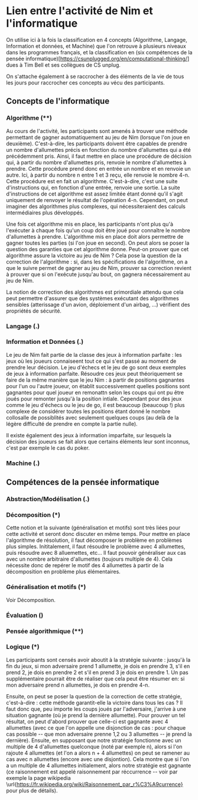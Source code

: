 # Lien entre l'activité de Nim et l'informatique

On utilise ici à la fois la classification en 4 concepts (Algorithme,
Langage, Information et données, et Machine) que l'on retrouve à
plusieurs niveaux dans les programmes français, et la classification
en (six compétences de la pensée informatique)[https://csunplugged.org/en/computational-thinking/]
dues à Tim Bell et ses collègues de CS unplug.

On s'attache également à se raccrocher à des éléments de la vie de
tous les jours pour raccrocher ces concepts au vécu des participants.

## Concepts de l'informatique

### Algorithme (\*\*)
Au cours de l'activité, les participants sont amenés à trouver une méthode permettant de gagner automatiquement au jeu de Nim (lorsque l'on joue en deuxième). C'est-à-dire, les participants doivent être capables de prendre un nombre d'allumettes précis en fonction du nombre d'allumettes qui a été précédemment pris. Ainsi, il faut mettre en place une procédure de décision qui, à partir du nombre d'allumettes pris, renvoie le nombre d'allumettes à prendre. Cette procédure prend donc en entrée un nombre et en renvoie un autre. Ici, à partir du nombre n entre 1 et 3 reçu, elle renvoie le nombre 4-n. Cette procédure est en fait un algorithme. C'est-à-dire, c'est une suite d'instructions qui, en fonction d'une entrée, renvoie une sortie. La suite d'instructions de cet algorithme est assez limitée étant donné qu'il s'agit uniquement de renvoyer le résultat de l'opération 4-n. Cependant, on peut imaginer des algorithmes plus complexes, qui nécessiteraient des calculs intermédiaires plus développés. 

Une fois cet algorithme mis en place, les participants n'ont plus qu'à l'exécuter à chaque fois qu'un coup doit être joué pour connaître le nombre d'allumettes à prendre. L'algorithme mis en place doit alors permettre de gagner toutes les parties (si l'on joue en second). On peut alors se poser la question des garanties que cet algorithme donne. Peut-on prouver que cet algorithme assure la victoire au jeu de Nim ? Cela pose la question de la correction de l'algorithme : si, dans les spécifications de l'algorithme, on a que le suivre permet de gagner au jeu de Nim, prouver sa correction revient à prouver que si on l'exécute jusqu'au bout, on gagnera nécessairement au jeu de Nim.

La notion de correction des algorithmes est primordiale attendu que cela peut permettre d'assurer que des systèmes exécutant des algorithmes sensibles (atterissage d'un avion, déploiement d'un airbag, ...) vérifient des propriétés de sécurité.

### Langage (.)

### Information et Données (.)
Le jeu de Nim fait partie de la classe des jeux à information parfaite : les jeux où les joueurs connaiseent tout ce qui s'est passé au moment de prendre leur décision. Le jeu d'échecs et le jeu de go sont deux exemples de jeux à information parfaite. Résoudre ces jeux peut théoriquement se faire de la même manière que le jeu Nim : à partir de positions gagnantes pour l'un ou l'autre joueur, on établit successivement quelles positions sont gagnantes pour quel joueur en remonattn selon les coups qui ont pu être joués pour remonter jusqu'à la position intiale. Cependant pour des jeux comme le jeu d'échecs ou le jeu de go, il est beaucoup (beaucoup !) plus complexe de considérer toutes les positions étant donné le nombre collosalle de possiblités avec seulement quelques coups  (au delà de la légère difficulté de prendre en compte la partie nulle). 

Il existe également des jeux à information imparfaite, sur lesquels la décision des joueurs se fait alors que certains éléments leur sont inconnus, c'est par exemple le cas du poker. 

### Machine (.)

## Compétences de la pensée informatique

### Abstraction/Modélisation (.)

### Décomposition (\*)
Cette notion et la suivante (généralisation et motifs) sont très liées pour cette activité et seront donc discuter en même temps. Pour mettre en place l'algorithme de résolution, il faut décomposer le problème en problèmes plus simples. Inititalement, il faut résoudre le problème avec 4 allumettes, puis résoudre avec 8 alluemettes, etc... Il faut pouvoir généraliser aux cas avec un nombre arbitraire d'allumettes (toujours multiple de 4). Cela nécessite donc de repérer le motif des 4 allumettes à partir de la décomposition en problème plus élémentaires.

### Généralisation et motifs (\*)
Voir Décomposition.

### Évaluation ()

### Pensée algorithmique (\*\*)



### Logique (\*)
Les participants sont censés avoir aboutit à la stratégie suivante : jusqu'à la fin du jeux, si mon adversaire prend 1 allumette, je dois en prendre 3, s'il en prend 2, je dois en prendre 2 et s'il en prend 3 je dois en prendre 1. Un pas supplémentaire pourrait être de réaliser que cela peut être résumer en: si mon adversaire prend n allumettes, je dois en prendre 4-n. 

Ensuite, on peut se poser la question de la correction de cette stratégie, c'est-à-dire : cette méthode garantit-elle la victoire dans tous les cas ? Il faut donc que, peu importe les coups joués par l'adversaire, j'arrive à une situation gagnante (où je prend la dernière allumette). Pour prouver un tel résultat, on peut d'abord prouver que celle-ci est gagnante avec 4 allumettes (avec ce que l'on appelle une disjonction de cas : pour chaque cas possible -- que mon adversaire prenne 1,2 ou 3 allumettes -- je prend la dernière). Ensuite, en supposant que notre stratégie fonctionne avec un multiple de 4 d'allumettes quelconque (noté par exemple n), alors si l'on rajoute 4 allumettes (et l'on a alors n + 4 allumettes) on peut se ramener au cas avec n allumettes (encore avec une disjontion). Cela montre que si l'on a un multiple de 4 allumettes initialement, alors notre stratégie est gagnante (ce raisonnement est appelé raisonnement par réccurrence -- voir par exemple la page wikipedia \url{https://fr.wikipedia.org/wiki/Raisonnement_par_r%C3%A9currence} pour plus de détails). 








